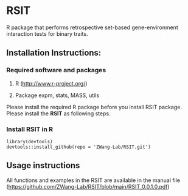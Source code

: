 # RSIT

R package that performs retrospective set-based gene-environment interaction tests for binary traits. 


## Installation Instructions:

### Required software and packages
    
1. R (http://www.r-project.org/)
    
2. Package    expm, stats,  MASS, utils

Please install the required R package before you install RSIT package. Please install the **RSIT** as following steps.

 

### Install RSIT in R
```
library(devtools)
devtools::install_github(repo = 'ZWang-Lab/RSIT.git')

```
## Usage instructions

All functions and examples in the RSIT are available in the manual file (https://github.com/ZWang-Lab/RSIT/blob/main/RSIT_0.0.1.0.pdf)
